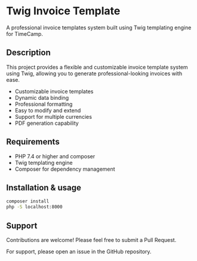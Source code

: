 # Twig Invoice Template

A professional invoice templates system built using Twig templating engine for TimeCamp.

## Description

This project provides a flexible and customizable invoice template system using Twig, allowing you to generate professional-looking invoices with ease.

- Customizable invoice templates
- Dynamic data binding
- Professional formatting
- Easy to modify and extend
- Support for multiple currencies
- PDF generation capability

## Requirements

- PHP 7.4 or higher and composer
- Twig templating engine
- Composer for dependency management

## Installation & usage

```bash
composer install
php -S localhost:8000
```

## Support

Contributions are welcome! Please feel free to submit a Pull Request.

For support, please open an issue in the GitHub repository.
